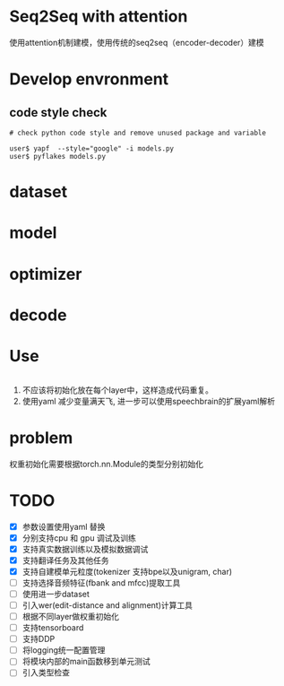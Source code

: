 Seq2Seq  with attention
=============
使用attention机制建模，使用传统的seq2seq（encoder-decoder）建模
# Develop envronment

## code style check

```
# check python code style and remove unused package and variable

user$ yapf  --style="google" -i models.py
user$ pyflakes models.py 

```

# dataset

# model

# optimizer

# decode

# Use
```

```

1. 不应该将初始化放在每个layer中，这样造成代码重复。  
2. 使用yaml 减少变量满天飞, 进一步可以使用speechbrain的扩展yaml解析  

# problem
权重初始化需要根据torch.nn.Module的类型分别初始化

# TODO
- [x] 参数设置使用yaml 替换  
- [x] 分别支持cpu 和 gpu 调试及训练  
- [x] 支持真实数据训练以及模拟数据调试  
- [x] 支持翻译任务及其他任务   
- [x] 支持自建模单元粒度(tokenizer 支持bpe以及unigram, char)  
- [ ] 支持选择音频特征(fbank and mfcc)提取工具
- [ ] 使用进一步dataset   
- [ ] 引入wer(edit-distance and alignment)计算工具   
- [ ] 根据不同layer做权重初始化  
- [ ] 支持tensorboard  
- [ ] 支持DDP   
- [ ] 将logging统一配置管理    
- [ ] 将模块内部的main函数移到单元测试  
- [ ] 引入类型检查  
